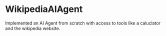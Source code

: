 # WikipediaAIAgent
Implemented an AI Agent from scratch with access to tools like a caluclator and the wikipedia website. 
